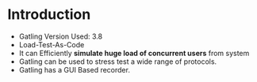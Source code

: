 # Introduction

* Gatling Version Used: 3.8 
* Load-Test-As-Code
* It can Efficiently **simulate huge load of concurrent users** from system
* Gatling can be used to stress test a wide range of protocols. 
* Gatling has a GUI Based recorder. 

